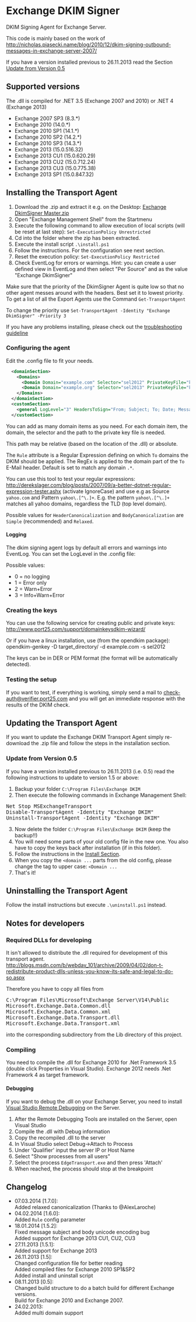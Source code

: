 Exchange DKIM Signer
=============

DKIM Signing Agent for Exchange Server.

This code is mainly based on the work of http://nicholas.piasecki.name/blog/2010/12/dkim-signing-outbound-messages-in-exchange-server-2007/

If you have a version installed previous to 26.11.2013 read the Section [Update from Version 0.5](#update-from-version-05)

## Supported versions

The .dll is compiled for .NET 3.5 (Exchange 2007 and 2010) or .NET 4 (Exchange 2013)

* Exchange 2007 SP3 (8.3.*)
* Exchange 2010     (14.0.*)
* Exchange 2010 SP1 (14.1.*)
* Exchange 2010 SP2 (14.2.*)
* Exchange 2010 SP3 (14.3.*)
* Exchange 2013     (15.0.516.32)
* Exchange 2013 CU1 (15.0.620.29)
* Exchange 2013 CU2 (15.0.712.24)
* Exchange 2013 CU3 (15.0.775.38)
* Exchange 2013 SP1 (15.0.847.32)

## Installing the Transport Agent

1. Download the .zip and extract it e.g. on the Desktop: [Exchange DkimSigner Master.zip](https://github.com/Pro/dkim-exchange/archive/master.zip)
2. Open "Exchange Management Shell" from the Startmenu
3. Execute the following command to allow execution of local scripts (will be reset at last step): `Set-ExecutionPolicy Unrestricted`
4. Cd into the folder where the zip has been extracted.
5. Execute the install script `.\install.ps1`
6. Follow the instructions. For the configuration see next section.
7. Reset the execution policy: `Set-ExecutionPolicy Restricted`
8. Check EventLog for errors or warnings.
 Hint: you can create a user defined view in EventLog and then select "Per Source" and as the value "Exchange DkimSigner"

Make sure that the priority of the DkimSigner Agent is quite low so that no other agent messes around with the headers. Best set it to lowest priority.
To get a list of all the Export Agents use the Command `Get-TransportAgent`

To change the priority use `Set-TransportAgent -Identity "Exchange DkimSigner" -Priority 3`

If you have any problems installing, please check out the [troubleshooting guideline](https://github.com/Pro/dkim-exchange/blob/master/TROUBLESHOOT.md)

### Configuring the agent
Edit the .config file to fit your needs.

```xml
  <domainSection>
    <Domains>
      <Domain Domain="example.com" Selector="sel2012" PrivateKeyFile="keys/example.com.private" />
      <Domain Domain="example.org" Selector="sel2013" PrivateKeyFile="keys/example.org.private" Rule="yahoo\.[^\.]+"/>
    </Domains>
  </domainSection>
  <customSection>
    <general LogLevel="3" HeadersToSign="From; Subject; To; Date; Message-ID;" Algorithm="RsaSha1" HeaderCanonicalization="Simple" BodyCanonicalization="Simple" />
  </customSection>
```

You can add as many domain items as you need. For each domain item, the domain, the selector and the path to the private key file is needed.

This path may be relative (based on the location of the .dll) or absolute.

The `Rule` attribute is a Regular Expression defining on which `To` domains the DKIM should be applied.
The RegEx is applied to the domain part of the `To` E-Mail header. Default is set to match any domain `.*`.

You can use this tool to test your regular expressions: http://derekslager.com/blog/posts/2007/09/a-better-dotnet-regular-expression-tester.ashx (activate IgnoreCase) and use e.g as Source `yahoo.com` and Pattern `yahoo\.[^\.]+`.
E.g. the pattern `yahoo\.[^\.]+` matches all yahoo domains, regardless the TLD (top level domain).

Possible values for `HeaderCanonicalization` and `BodyCanonicalization` are `Simple` (recommended) and `Relaxed`.

#### Logging
The dkim signing agent logs by default all errors and warnings into EventLog.
You can set the LogLevel in the .config file:

Possible values:
* 0 = no logging
* 1 = Error only
* 2 = Warn+Error
* 3 = Info+Warn+Error

### Creating the keys

You can use the following service for creating public and private keys:
http://www.port25.com/support/domainkeysdkim-wizard/

Or if you have a linux installation, use (from the opendkim package):
    opendkim-genkey -D target_directory/ -d example.com -s sel2012

The keys can be in DER or PEM format (the format will be automatically detected).
	
### Testing the setup

If you want to test, if everything is working, simply send a mail to check-auth@verifier.port25.com and you will get an immediate response with the results of the DKIM check.

## Updating the Transport Agent

If you want to update the Exchange DKIM Transport Agent simply re-download the .zip file and follow the steps in the installation section.

### Update from Version 0.5

If you have a version installed previous to 26.11.2013 (i.e. 0.5) read the following instructions to update to version 1.5 or above:

1. Backup your folder `C:\Program Files\Exchange DKIM`
2. Then execute the following commands in Exchange Management Shell:
<pre>
Net Stop MSExchangeTransport 
Disable-TransportAgent -Identity "Exchange DKIM" 
Uninstall-TransportAgent -Identity "Exchange DKIM" 
</pre>
3. Now delete the folder `C:\Program Files\Exchange DKIM` (keep the backup!!)
4. You will need some parts of your old config file in the new one. You also have to copy the keys back after installation (if in this folder).
5. Follow the instructions in the [Install Section](#installing-the-transport-agent).
6. When you copy the `<domain ...` parts from the old config, please change the tag to upper case: `<Domain ...`
7. That's it!

## Uninstalling the Transport Agent

Follow the install instructions but execute `.\uninstall.ps1` instead.

## Notes for developers

### Required DLLs for developing

It isn't allowed to distribute the .dll required for development of this transport agent.
http://blogs.msdn.com/b/webdav_101/archive/2009/04/02/don-t-redistribute-product-dlls-unless-you-know-its-safe-and-legal-to-do-so.aspx

Therefore you have to copy all files from 
<pre>
C:\Program Files\Microsoft\Exchange Server\V14\Public
Microsoft.Exchange.Data.Common.dll
Microsoft.Exchange.Data.Common.xml
Microsoft.Exchange.Data.Transport.dll
Microsoft.Exchange.Data.Transport.xml
</pre>
into the corresponding subdirectory from the Lib directory of this project.

### Compiling

You need to compile the .dll for Exchange 2010 for .Net Framework 3.5 (double click Properties in Visual Studio). Exchange 2012 needs .Net Framework 4 as target framework.

#### Debugging
If you want to debug the .dll on your Exchange Server, you need to install [Visual Studio Remote Debugging](http://msdn.microsoft.com/en-us/library/vstudio/bt727f1t.aspx) on the Server.

1. After the Remote Debugging Tools are installed on the Server, open Visual Studio
2. Compile the .dll with Debug information
3. Copy the recompiled .dll to the server
4. In Visual Studio select Debug->Attach to Process
5. Under 'Qualifier' input the server IP or Host Name
6. Select "Show processes from all users"
7. Select the process `EdgeTransport.exe` and then press 'Attach'
8. When reached, the process should stop at the breakpoint

## Changelog

* 07.03.2014 [1.7.0]:  
	Added relaxed canonicalization (Thanks to @AlexLaroche)
* 04.02.2014 [1.6.0]:  
	Added `Rule` config parameter
* 18.01.2014 [1.5.2]:  
	Fixed message subject and body unicode encoding bug  
	Added support for Exchange 2013 CU1, CU2, CU3
* 27.11.2013 [1.5.1]:  
	Added support for Exchange 2013
* 26.11.2013 [1.5]:  
	Changed configuration file for better reading  
	Added compiled files for Exchange 2010 SP1&SP2  
	Added install and uninstall script
* 08.11.2013 [0.5]:  
    	Changed build structure to do a batch build for different Exchange versions.  
	Build for Exchange 2010 and Exchange 2007.
* 24.02.2013:  
	Added multi domain support
